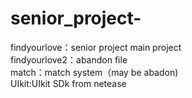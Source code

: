 # senior_project-
findyourlove：senior project main project<br>
findyourlove2：abandon file<br>
match：match system（may be abadon)<br>
UIkit:UIkit SDk from netease<br>
